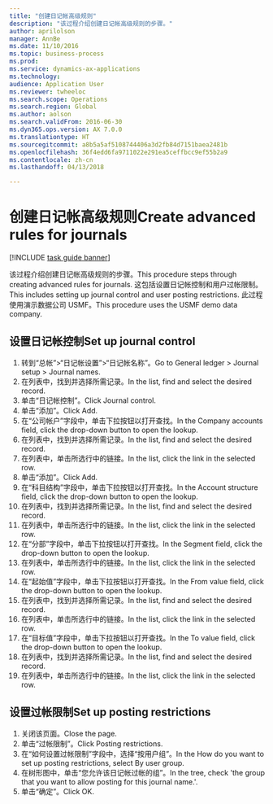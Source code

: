 ```yaml
--- 
title: "创建日记帐高级规则"
description: "该过程介绍创建日记帐高级规则的步骤。"
author: aprilolson
manager: AnnBe
ms.date: 11/10/2016
ms.topic: business-process
ms.prod: 
ms.service: dynamics-ax-applications
ms.technology: 
audience: Application User
ms.reviewer: twheeloc
ms.search.scope: Operations
ms.search.region: Global
ms.author: aolson
ms.search.validFrom: 2016-06-30
ms.dyn365.ops.version: AX 7.0.0
ms.translationtype: HT
ms.sourcegitcommit: a8b5a5af5108744406a3d2fb84d7151baea2481b
ms.openlocfilehash: 36f4edd6fa9711022e291ea5ceffbcc9ef55b2a9
ms.contentlocale: zh-cn
ms.lasthandoff: 04/13/2018

---
```

# <a name="create-advanced-rules-for-journals"></a><span data-ttu-id="accff-103">创建日记帐高级规则</span><span class="sxs-lookup"><span data-stu-id="accff-103">Create advanced rules for journals</span></span>

[!INCLUDE [task guide banner](../../includes/task-guide-banner.md)]

<span data-ttu-id="accff-104">该过程介绍创建日记帐高级规则的步骤。</span><span class="sxs-lookup"><span data-stu-id="accff-104">This procedure steps through creating advanced rules for journals.</span></span> <span data-ttu-id="accff-105">这包括设置日记帐控制和用户过帐限制。</span><span class="sxs-lookup"><span data-stu-id="accff-105">This includes setting up journal control and user posting restrictions.</span></span> <span data-ttu-id="accff-106">此过程使用演示数据公司 USMF。</span><span class="sxs-lookup"><span data-stu-id="accff-106">This procedure uses the USMF demo data company.</span></span>


## <a name="set-up-journal-control"></a><span data-ttu-id="accff-107">设置日记帐控制</span><span class="sxs-lookup"><span data-stu-id="accff-107">Set up journal control</span></span>
1. <span data-ttu-id="accff-108">转到“总帐”>“日记帐设置”>“日记帐名称”。</span><span class="sxs-lookup"><span data-stu-id="accff-108">Go to General ledger > Journal setup > Journal names.</span></span>
2. <span data-ttu-id="accff-109">在列表中，找到并选择所需记录。</span><span class="sxs-lookup"><span data-stu-id="accff-109">In the list, find and select the desired record.</span></span>
3. <span data-ttu-id="accff-110">单击“日记帐控制”。</span><span class="sxs-lookup"><span data-stu-id="accff-110">Click Journal control.</span></span>
4. <span data-ttu-id="accff-111">单击“添加”。</span><span class="sxs-lookup"><span data-stu-id="accff-111">Click Add.</span></span>
5. <span data-ttu-id="accff-112">在“公司帐户”字段中，单击下拉按钮以打开查找。</span><span class="sxs-lookup"><span data-stu-id="accff-112">In the Company accounts field, click the drop-down button to open the lookup.</span></span>
6. <span data-ttu-id="accff-113">在列表中，找到并选择所需记录。</span><span class="sxs-lookup"><span data-stu-id="accff-113">In the list, find and select the desired record.</span></span>
7. <span data-ttu-id="accff-114">在列表中，单击所选行中的链接。</span><span class="sxs-lookup"><span data-stu-id="accff-114">In the list, click the link in the selected row.</span></span>
8. <span data-ttu-id="accff-115">单击“添加”。</span><span class="sxs-lookup"><span data-stu-id="accff-115">Click Add.</span></span>
9. <span data-ttu-id="accff-116">在“科目结构”字段中，单击下拉按钮以打开查找。</span><span class="sxs-lookup"><span data-stu-id="accff-116">In the Account structure field, click the drop-down button to open the lookup.</span></span>
10. <span data-ttu-id="accff-117">在列表中，找到并选择所需记录。</span><span class="sxs-lookup"><span data-stu-id="accff-117">In the list, find and select the desired record.</span></span>
11. <span data-ttu-id="accff-118">在列表中，单击所选行中的链接。</span><span class="sxs-lookup"><span data-stu-id="accff-118">In the list, click the link in the selected row.</span></span>
12. <span data-ttu-id="accff-119">在“分部”字段中，单击下拉按钮以打开查找。</span><span class="sxs-lookup"><span data-stu-id="accff-119">In the Segment field, click the drop-down button to open the lookup.</span></span>
13. <span data-ttu-id="accff-120">在列表中，单击所选行中的链接。</span><span class="sxs-lookup"><span data-stu-id="accff-120">In the list, click the link in the selected row.</span></span>
14. <span data-ttu-id="accff-121">在“起始值”字段中，单击下拉按钮以打开查找。</span><span class="sxs-lookup"><span data-stu-id="accff-121">In the From value field, click the drop-down button to open the lookup.</span></span>
15. <span data-ttu-id="accff-122">在列表中，找到并选择所需记录。</span><span class="sxs-lookup"><span data-stu-id="accff-122">In the list, find and select the desired record.</span></span>
16. <span data-ttu-id="accff-123">在列表中，单击所选行中的链接。</span><span class="sxs-lookup"><span data-stu-id="accff-123">In the list, click the link in the selected row.</span></span>
17. <span data-ttu-id="accff-124">在“目标值”字段中，单击下拉按钮以打开查找。</span><span class="sxs-lookup"><span data-stu-id="accff-124">In the To value field, click the drop-down button to open the lookup.</span></span>
18. <span data-ttu-id="accff-125">在列表中，找到并选择所需记录。</span><span class="sxs-lookup"><span data-stu-id="accff-125">In the list, find and select the desired record.</span></span>
19. <span data-ttu-id="accff-126">在列表中，单击所选行中的链接。</span><span class="sxs-lookup"><span data-stu-id="accff-126">In the list, click the link in the selected row.</span></span>

## <a name="set-up-posting-restrictions"></a><span data-ttu-id="accff-127">设置过帐限制</span><span class="sxs-lookup"><span data-stu-id="accff-127">Set up posting restrictions</span></span>
1. <span data-ttu-id="accff-128">关闭该页面。</span><span class="sxs-lookup"><span data-stu-id="accff-128">Close the page.</span></span>
2. <span data-ttu-id="accff-129">单击“过帐限制”。</span><span class="sxs-lookup"><span data-stu-id="accff-129">Click Posting restrictions.</span></span>
3. <span data-ttu-id="accff-130">在“如何设置过帐限制”字段中，选择“按用户组”。</span><span class="sxs-lookup"><span data-stu-id="accff-130">In the How do you want to set up posting restrictions, select By user group.</span></span>
4. <span data-ttu-id="accff-131">在树形图中，单击“您允许该日记帐过帐的组”。</span><span class="sxs-lookup"><span data-stu-id="accff-131">In the tree, check 'the group that you want to allow posting for this journal name.'.</span></span>
5. <span data-ttu-id="accff-132">单击“确定”。</span><span class="sxs-lookup"><span data-stu-id="accff-132">Click OK.</span></span>


